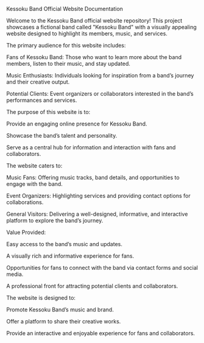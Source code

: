 Kessoku Band Official Website Documentation

Welcome to the Kessoku Band official website repository! This project showcases a fictional band called "Kessoku Band" with a visually appealing website designed to highlight its members, music, and services.

The primary audience for this website includes:

Fans of Kessoku Band: Those who want to learn more about the band members, listen to their music, and stay updated.

Music Enthusiasts: Individuals looking for inspiration from a band’s journey and their creative output.

Potential Clients: Event organizers or collaborators interested in the band’s performances and services.

The purpose of this website is to:

Provide an engaging online presence for Kessoku Band.

Showcase the band’s talent and personality.

Serve as a central hub for information and interaction with fans and collaborators.

The website caters to:

Music Fans: Offering music tracks, band details, and opportunities to engage with the band.

Event Organizers: Highlighting services and providing contact options for collaborations.

General Visitors: Delivering a well-designed, informative, and interactive platform to explore the band’s journey.

Value Provided:

Easy access to the band’s music and updates.

A visually rich and informative experience for fans.

Opportunities for fans to connect with the band via contact forms and social media.

A professional front for attracting potential clients and collaborators.

The website is designed to:

Promote Kessoku Band’s music and brand.

Offer a platform to share their creative works.

Provide an interactive and enjoyable experience for fans and collaborators.
